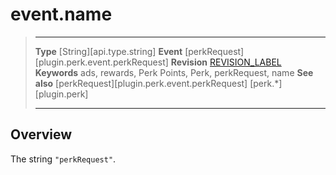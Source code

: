 # event.name

> --------------------- ------------------------------------------------------------------------------------------
> __Type__              [String][api.type.string]
> __Event__             [perkRequest][plugin.perk.event.perkRequest]
> __Revision__          [REVISION_LABEL](REVISION_URL)
> __Keywords__          ads, rewards, Perk Points, Perk, perkRequest, name
> __See also__			[perkRequest][plugin.perk.event.perkRequest]
>						[perk.*][plugin.perk]
> --------------------- ------------------------------------------------------------------------------------------

## Overview

The string `"perkRequest"`.
